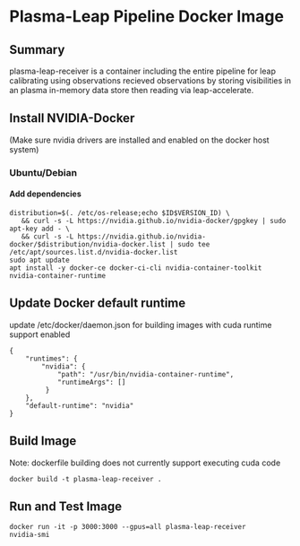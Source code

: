 # Plasma-Leap Pipeline Docker Image

## Summary

plasma-leap-receiver is a container including the entire pipeline for leap calibrating using observations recieved observations by storing visibilities in an plasma in-memory data store then reading via leap-accelerate.
 
## Install NVIDIA-Docker

(Make sure nvidia drivers are installed and enabled on the docker host system)

### Ubuntu/Debian

#### Add dependencies

```
distribution=$(. /etc/os-release;echo $ID$VERSION_ID) \
   && curl -s -L https://nvidia.github.io/nvidia-docker/gpgkey | sudo apt-key add - \
   && curl -s -L https://nvidia.github.io/nvidia-docker/$distribution/nvidia-docker.list | sudo tee /etc/apt/sources.list.d/nvidia-docker.list
sudo apt update
apt install -y docker-ce docker-ci-cli nvidia-container-toolkit nvidia-container-runtime
```

## Update Docker default runtime

update /etc/docker/daemon.json for building images with cuda runtime support enabled

```
{
    "runtimes": {
        "nvidia": {
            "path": "/usr/bin/nvidia-container-runtime",
            "runtimeArgs": []
         } 
    },
    "default-runtime": "nvidia"
}
```

## Build Image

Note: dockerfile building does not currently support executing cuda code

```
docker build -t plasma-leap-receiver .
```

## Run and Test Image

```
docker run -it -p 3000:3000 --gpus=all plasma-leap-receiver
nvidia-smi
```
